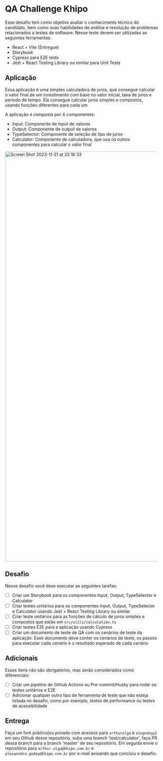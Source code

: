 # QA Challenge Khipo

Esse desafio tem como objetivo avaliar o conhecimento técnico do candidato, bem como suas habilidades de análise e resolução de problemas relacionados a testes de software. Nesse teste devem ser utilizadas as seguintes ferramentas:

- React + Vite (Entregue)
- Storybook
- Cypress para E2E tests
- Jest + React Testing Library ou similar para Unit Tests

## Aplicação

Essa aplicação é uma simples calculadora de juros, que consegue calcular o valor final de um investimento com base no valor inicial, taxa de juros e período de tempo. Ela consegue calcular juros simples e compostos, usando funções diferentes para cada um.

A aplicação é composta por 4 componentes:

- Input: Componente de input de valores
- Output: Componente de output de valores
- TypeSelector: Componente de seleção de tipo de juros
- Calculator: Componente de calculadora, que usa os outros componentes para calcular o valor final

<img width="1354" alt="Screen Shot 2023-11-21 at 22 16 33" src="https://github.com/mb-data/QA-Challenge/assets/830261/e17fdcac-d669-45ca-8d22-e51dd4bdfba6">


## Desafio

Nesse desafio você deve executar as seguintes tarefas:

- [ ] Criar um Storybook para os componentes Input, Output, TypeSelector e Calculator
- [ ] Criar testes unitários para os componentes Input, Output, TypeSelector e Calculator usando Jest + React Testing Library ou similar
- [ ] Criar teste unitários para as funções de cálculo de juros simples e compostos que estão em `src/utils/calculation.ts`
- [ ] Criar testes E2E para a aplicação usando Cypress
- [ ] Criar um documento de teste de QA com os cenários de teste da aplicação. Esse documento deve conter os cenários de teste, os passos para executar cada cenário e o resultado esperado de cada cenário

## Adicionais

Esses itens não são obrigatórios, mas serão considerados como diferenciais:

- [ ] Criar um pipeline de Github Actions ou Pre-commit/Husky para rodar os testes unitários e E2E
- [ ] Adicionar qualquer outro tipo de ferramenta de teste que não esteja listada no desafio, como por exemplo, testes de performance ou testes de acessibilidade

## Entrega

Faça um fork público(ou privado com acessos para `arthurolga` e `alegodoyp`) em seu Github desse repositório, suba uma branch 'test/calculator', faça PR dessa branch para a branch 'master' de seu repositório. Em seguida envie o repositório para `arthur.olga@khipo.com.br` e `alexanndre.godoy@khipo.com.br` por e-mail avisando que concluiu o desafio.
